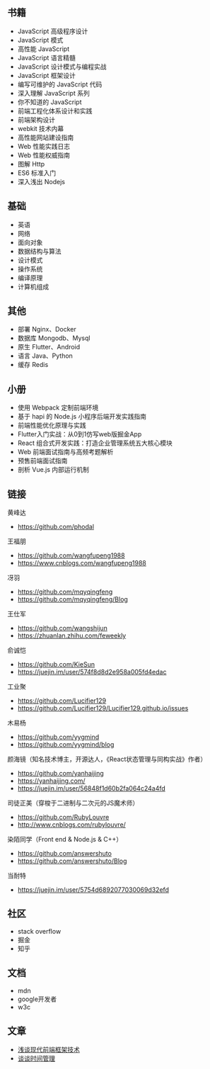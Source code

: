 ## 书籍
- JavaScript 高级程序设计
- JavaScript 模式
- 高性能 JavaScript
- JavaScript 语言精髓
- JavaScript 设计模式与编程实战
- JavaScript 框架设计
- 编写可维护的 JavaScript 代码
- 深入理解 JavaScript 系列
- 你不知道的 JavaScript
- 前端工程化体系设计和实践
- 前端架构设计
- webkit 技术内幕
- 高性能网站建设指南
- Web 性能实践日志
- Web 性能权威指南
- 图解 Http
- ES6 标准入门
- 深入浅出 Nodejs

## 基础
- 英语
- 网络
- 面向对象
- 数据结构与算法
- 设计模式
- 操作系统
- 编译原理
- 计算机组成

## 其他
- 部署 Nginx、Docker
- 数据库 Mongodb、Mysql
- 原生 Flutter、Android
- 语言 Java、Python
- 缓存 Redis

## 小册
- 使用 Webpack 定制前端环境
- 基于 hapi 的 Node.js 小程序后端开发实践指南
- 前端性能优化原理与实践
- Flutter入门实战：从0到1仿写web版掘金App
- React 组合式开发实践：打造企业管理系统五大核心模块
- Web 前端面试指南与高频考题解析
- 预售前端面试指南
- 剖析 Vue.js 内部运行机制

## 链接
黄峰达
- https://github.com/phodal

王福朋
- https://github.com/wangfupeng1988
- https://www.cnblogs.com/wangfupeng1988

冴羽
- https://github.com/mqyqingfeng
- https://github.com/mqyqingfeng/Blog

王仕军
- https://github.com/wangshijun
- https://zhuanlan.zhihu.com/feweekly

俞诚恺
- https://github.com/KieSun
- https://juejin.im/user/574f8d8d2e958a005fd4edac

工业聚
- https://github.com/Lucifier129
- https://github.com/Lucifier129/Lucifier129.github.io/issues

木易杨
- https://github.com/yygmind
- https://github.com/yygmind/blog

颜海镜（知名技术博主，开源达人，《React状态管理与同构实战》作者）
- https://github.com/yanhaijing
- https://yanhaijing.com/
- https://juejin.im/user/56848f1d60b2fa064c24a4fd

司徒正美（穿梭于二进制与二次元的JS魔术师）
- https://github.com/RubyLouvre
- http://www.cnblogs.com/rubylouvre/

染陌同学（Front end & Node.js & C++）
- https://github.com/answershuto
- https://github.com/answershuto/Blog

当耐特
- https://juejin.im/user/5754d6892077030069d32efd

## 社区
- stack overflow
- 掘金
- 知乎

## 文档
- mdn
- google开发者
- w3c

## 文章
- [浅谈现代前端框架技术](https://github.com/rainjay/blog/issues/8)
- [谈谈时间管理](https://github.com/rainjay/blog/issues/7)
